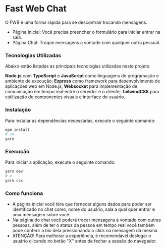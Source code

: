 # Fast Web Chat

O FWB é uma forma rápida para se descontrair trocando mensagens.

- Página Inicial: Você precisa preencher o formulário para iniciar entrar na sala.
- Página Chat: Troque mensagens a vontade com qualquer outra pessoal.

### Tecnologias Utilizadas
Abaixo estão listadas as principais tecnologias utilizadas neste projeto:

**Node.js** com **TypeScript** e **JavaScript** como linguagens de programação e ambiente de execução;
**Express** como framework para desenvolvimento de aplicações web em Node.js;
**Websocket** para implementação de comunicação em tempo real entre o servidor e o cliente;
**TailwindCSS** para estilização de componentes visuais e interface do usuário.

### Instalação
Para instalar as dependências necessárias, execute o seguinte comando:

```bash
npm install
# ou
yarn
```

### Execução
Para iniciar a aplicação, execute o seguinte comando:
```bash
yarn dev
# e
yarn css
```

### Como funciona

- A página inicial você téra que fornecer alguns dados para poder ser identificado no chat como, nome do usuário, sala a qual quer entrar e uma mensagem sobre você.
- Na página do chat você poderá trocar mensagens à vontade com outras pessoas, além de ter o status da pessoa em tempo real você também pode conferir a bio dela pressionando o click na mensagem da mesma.
- ATENÇÃO! Para melhorar a experiência, é recomendável deslogar o usuário clicando no botão "X" antes de fechar a sessão do navegador.
